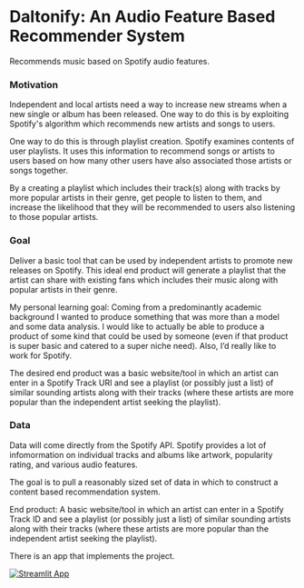 # Daltonify: An Audio Feature Based Recommender System

Recommends music based on Spotify audio features.


### Motivation

Independent and local artists need a way to increase new streams when a new single or album has been released. One way to do this is by exploiting Spotify's algorithm which recommends new artists and songs to users.

One way to do this is through playlist creation. Spotify examines contents of user playlists. It uses this information to recommend songs or artists to users based on how many other users have also associated those artists or songs together.

By a creating a playlist which includes their track(s) along with tracks by more popular artists in their genre, get people to listen to them, and increase the likelihood that they will be recommended to users also listening to those popular artists.

<!-- I created a tool that can be used by independent artists which generates a playlist that the artist can share with existing fans which includes their music along with music from popular artists in their genre.
 -->
### Goal 
Deliver a basic tool that can be used by independent artists to promote new releases on Spotify. This ideal end product will generate a playlist that the artist can share with existing fans which includes their music along with popular artists in their genre.

My personal learning goal: Coming from a predominantly academic background I 
wanted to produce something that was more than a model and some data analysis. I would like to actually be able to produce a product of some kind that could be used by someone (even if that product is super basic and catered to a super niche need). Also, I’d really like to work for Spotify.

The desired end product was a basic website/tool in which an artist can enter in a Spotify Track URI and see a playlist (or possibly just a list) of similar sounding artists along with their tracks (where these artists are more popular than the independent artist seeking the playlist).

### Data
Data will come directly from the Spotify API. Spotify provides a lot of infomormation on individual tracks and albums like artwork, popularity rating, and various audio features. 

The goal is to pull a reasonably sized set of data in which to construct a content based recommendation system.

End product: A basic website/tool in which an artist can enter in a Spotify Track ID and see a playlist (or possibly just a list) of similar sounding artists along with their tracks (where these artists are more popular than the independent artist seeking the playlist).

There is an app that implements the project.

[![Streamlit App](https://static.streamlit.io/badges/streamlit_badge_black_white.svg)](https://daltonify-playlist-creator.herokuapp.com/)
